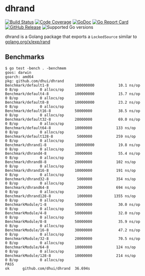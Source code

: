 # dhrand

[![Build Status](https://img.shields.io/travis/dhui/dhrand/master.svg)](https://travis-ci.org/dhui/dhrand) [![Code Coverage](https://img.shields.io/codecov/c/github/dhui/dhrand.svg)](https://codecov.io/gh/dhui/dhrand) [![GoDoc](https://godoc.org/github.com/dhui/dhrand?status.svg)](https://godoc.org/github.com/dhui/dhrand) [![Go Report Card](https://goreportcard.com/badge/github.com/dhui/dhrand)](https://goreportcard.com/report/github.com/dhui/dhrand) [![GitHub Release](https://img.shields.io/github/release/dhui/dhrand/all.svg)](https://github.com/dhui/dhrand/releases) ![Supported Go versions](https://img.shields.io/badge/Go-1.11-lightgrey.svg)

dhrand is a Golang package that exports a `LockedSource` similar to [golang.org/x/exp/rand](https://godoc.org/golang.org/x/exp/rand)

## Benchmarks

```
$ go test -bench . -benchmem
goos: darwin
goarch: amd64
pkg: github.com/dhui/dhrand
Benchmark/default1-8         	100000000	        10.1 ns/op	       0 B/op	       0 allocs/op
Benchmark/default4-8         	100000000	        15.7 ns/op	       0 B/op	       0 allocs/op
Benchmark/default8-8         	100000000	        23.2 ns/op	       0 B/op	       0 allocs/op
Benchmark/default16-8        	50000000	        38.5 ns/op	       0 B/op	       0 allocs/op
Benchmark/default32-8        	20000000	        69.0 ns/op	       0 B/op	       0 allocs/op
Benchmark/default64-8        	10000000	       133 ns/op	       0 B/op	       0 allocs/op
Benchmark/default128-8       	 5000000	       259 ns/op	       0 B/op	       0 allocs/op
Benchmark/dhrand1-8          	100000000	        19.8 ns/op	       0 B/op	       0 allocs/op
Benchmark/dhrand4-8          	30000000	        55.4 ns/op	       0 B/op	       0 allocs/op
Benchmark/dhrand8-8          	20000000	       102 ns/op	       0 B/op	       0 allocs/op
Benchmark/dhrand16-8         	10000000	       191 ns/op	       0 B/op	       0 allocs/op
Benchmark/dhrand32-8         	 5000000	       354 ns/op	       0 B/op	       0 allocs/op
Benchmark/dhrand64-8         	 2000000	       694 ns/op	       0 B/op	       0 allocs/op
Benchmark/dhrand128-8        	 1000000	      1355 ns/op	       0 B/op	       0 allocs/op
BenchmarkModule/1-8          	50000000	        30.0 ns/op	       0 B/op	       0 allocs/op
BenchmarkModule/4-8          	50000000	        32.0 ns/op	       0 B/op	       0 allocs/op
BenchmarkModule/8-8          	50000000	        35.9 ns/op	       0 B/op	       0 allocs/op
BenchmarkModule/16-8         	30000000	        47.2 ns/op	       0 B/op	       0 allocs/op
BenchmarkModule/32-8         	20000000	        70.5 ns/op	       0 B/op	       0 allocs/op
BenchmarkModule/64-8         	10000000	       124 ns/op	       0 B/op	       0 allocs/op
BenchmarkModule/128-8        	10000000	       214 ns/op	       0 B/op	       0 allocs/op
PASS
ok  	github.com/dhui/dhrand	36.694s
```
